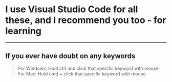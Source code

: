 # I use Visual Studio Code for all these, and I recommend you too - for learning
---
## If you ever have doubt on any keywords 
> For Windows: Hold ctrl and click that specific keyword with mouse <br>
> For Mac: Hold cmd + click that specific keyword with mouse
